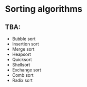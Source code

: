 # Sorting algorithms

## TBA:

* Bubble sort
* Insertion sort
* Merge sort
* Heapsort
* Quicksort
* Shellsort
* Exchange sort
* Comb sort
* Radix sort